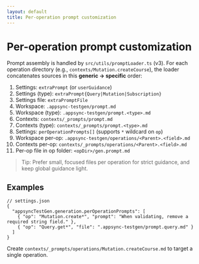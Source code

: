 ```yaml
---
layout: default
title: Per-operation prompt customization
---
```


# Per-operation prompt customization

Prompt assembly is handled by `src/utils/promptLoader.ts` (v3). For each operation directory (e.g., `contexts/Mutation.createCourse`), the loader concatenates sources in this **generic → specific** order:

1. Settings: `extraPrompt` (or `userGuidance`)
2. Settings (type): `extraPrompt{Query|Mutation|Subscription}`
3. Settings file: `extraPromptFile`
4. Workspace: `.appsync-testgen/prompt.md`
5. Workspace (type): `.appsync-testgen/prompt.<type>.md`
6. Contexts: `contexts/_prompts/prompt.md`
7. Contexts (type): `contexts/_prompts/prompt.<type>.md`
8. Settings: `perOperationPrompts[]` (supports `*` wildcard on `op`)
9. Workspace per-op: `.appsync-testgen/operations/<Parent>.<field>.md`
10. Contexts per-op: `contexts/_prompts/operations/<Parent>.<field>.md`
11. Per-op file in op folder: `<opDir>/gen.prompt.md`

> Tip: Prefer small, focused files per operation for strict guidance, and keep global guidance light.

## Examples

```jsonc
// settings.json
{
  "appsyncTestGen.generation.perOperationPrompts": [
    { "op": "Mutation.create*", "prompt": "When validating, remove a required string field." },
    { "op": "Query.get*", "file": ".appsync-testgen/prompt.query.md" }
  ]
}
```

Create `contexts/_prompts/operations/Mutation.createCourse.md` to target a single operation.